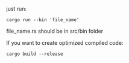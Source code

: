 just run: 
```shell
cargo run --bin 'file_name' 
```

file_name.rs should be in src/bin folder

If you want to create optimized compiled code:
```shell
cargo build --release
```